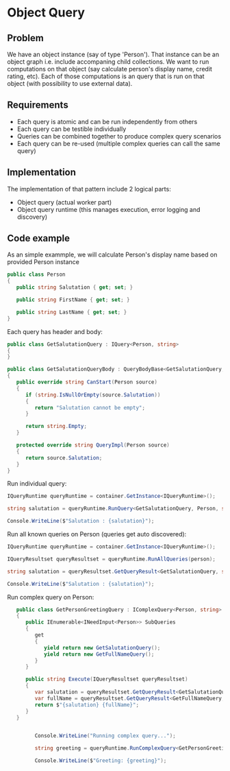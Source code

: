 # Object Query

## Problem

We have an object instance (say of type 'Person'). That instance can be an object graph i.e. include accompaning child collections. 
We want to run computations on that object (say calculate person's display name, credit rating, etc). Each of those computations is an query that is run on that object (with possibility to use external data). 

## Requirements
* Each query is atomic and can be run independently from others
* Each query can be testible individually 
* Queries can be combined together to produce complex query scenarios 
* Each query can be re-used (multiple complex queries can call the same query)


## Implementation 
The implementation of that pattern include 2 logical parts: 
* Object query (actual worker part)
* Object query runtime (this manages execution, error logging and discovery)

## Code example

As an simple exammple, we will calculate Person's display name based on provided Person instance

```csharp
public class Person
{
   public string Salutation { get; set; }

   public string FirstName { get; set; }

   public string LastName { get; set; }
}
```
Each query has header and body:

```csharp
public class GetSalutationQuery : IQuery<Person, string>
{
}

public class GetSalutationQueryBody : QueryBodyBase<GetSalutationQuery, Person, string>
{
   public override string CanStart(Person source)
   {
      if (string.IsNullOrEmpty(source.Salutation))
      {
         return "Salutation cannot be empty";
      }

      return string.Empty;
   }

   protected override string QueryImpl(Person source)
   {
      return source.Salutation;
   }
}
```

Run individual query:

```csharp
IQueryRuntime queryRuntime = container.GetInstance<IQueryRuntime>();

string salutation = queryRuntime.RunQuery<GetSalutationQuery, Person, string>(person)

Console.WriteLine($"Salutation : {salutation}");

```

Run all known queries on Person (queries get auto discovered):

```csharp
IQueryRuntime queryRuntime = container.GetInstance<IQueryRuntime>();

IQueryResultset queryResultset = queryRuntime.RunAllQueries(person);

string salutation = queryResultset.GetQueryResult<GetSalutationQuery, string>();

Console.WriteLine($"Salutation : {salutation}");

```

Run complex query on Person:

```csharp
   public class GetPersonGreetingQuery : IComplexQuery<Person, string>
   {
      public IEnumerable<INeedInput<Person>> SubQueries
      {
         get
         {
            yield return new GetSalutationQuery();
            yield return new GetFullNameQuery();
         }
      }

      public string Execute(IQueryResultset queryResultset)
      {
         var salutation = queryResultset.GetQueryResult<GetSalutationQuery, string>();
         var fullName = queryResultset.GetQueryResult<GetFullNameQuery, string>();
         return $"{salutation} {fullName}";
      }
   }


         Console.WriteLine("Running complex query...");

         string greeting = queryRuntime.RunComplexQuery<GetPersonGreetingQuery, Person, string>(person);

         Console.WriteLine($"Greeting: {greeting}");

```
